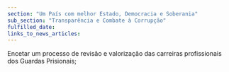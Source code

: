 ```yaml
---
section: "Um País com melhor Estado, Democracia e Soberania"
sub_section: "Transparência e Combate à Corrupção"
fulfilled_date:
links_to_news_articles:
---
```


Encetar um processo de revisão e valorização das carreiras profissionais dos Guardas Prisionais;